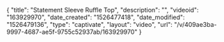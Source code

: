 {
    "title": "Statement Sleeve Ruffle Top",
    "description": "",
    "videoid": "163929970",
    "date_created": "1526477418",
    "date_modified": "1526479136",
    "type": "captivate",
    "layout": "video",
    "url": "\/v\/409ae3ba-9997-4687-ae5f-9755c52937ab\/163929970"
}